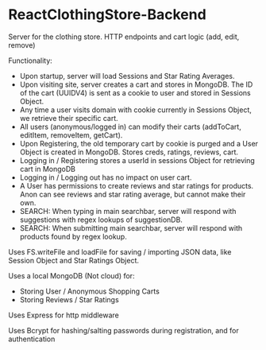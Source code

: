 # ReactClothingStore-Backend
Server for the clothing store. HTTP endpoints and cart logic (add, edit, remove)

Functionality:
  - Upon startup, server will load Sessions and Star Rating Averages.
  - Upon visiting site, server creates a cart and stores in MongoDB. The ID of the cart (UUIDV4) is sent as a cookie to user and stored in Sessions Object.
  - Any time a user visits domain with cookie currently in Sessions Object, we retrieve their specific cart.
  - All users (anonymous/logged in) can modify their carts (addToCart, editItem, removeItem, getCart).
  - Upon Registering, the old temporary cart by cookie is purged and a User Object is created in MongoDB. Stores creds, ratings, reviews, cart.
  - Logging in / Registering stores a userId in sessions Object for retrieving cart in MongoDB
  - Logging in / Logging out has no impact on user cart.
  - A User has permissions to create reviews and star ratings for products. Anon can see reviews and star rating average, but cannot make their own.
  - SEARCH: When typing in main searchbar, server will respond with suggestions with regex lookups of suggestionDB.
  - SEARCH: When submitting main searchbar, server will respond with products found by regex lookup.
  
  
Uses FS.writeFile and loadFile for saving / importing JSON data, like Session Object and Star Ratings Object.

Uses a local MongoDB (Not cloud) for:
  - Storing User / Anonymous Shopping Carts
  - Storing Reviews / Star Ratings
  
Uses Express for http middleware

Uses Bcrypt for hashing/salting passwords during registration, and for authentication
